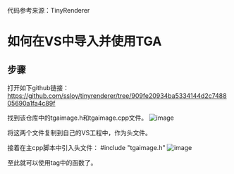 代码参考来源：TinyRenderer

# 如何在VS中导入并使用TGA
## 步骤
打开如下github链接：
https://github.com/ssloy/tinyrenderer/tree/909fe20934ba5334144d2c748805690a1fa4c89f

找到该仓库中的tgaimage.h和tgaimage.cpp文件。
![image](https://user-images.githubusercontent.com/65701532/194848889-7e69fdd4-f50c-4fef-ae01-975b180a892d.png)

将这两个文件复制到自己的VS工程中，作为头文件。

接着在主cpp脚本中引入头文件：
#include "tgaimage.h"
![image](https://user-images.githubusercontent.com/65701532/194849833-f4cd2602-dfa7-4d11-93fc-7f9dad708ea4.png)

至此就可以使用tag中的函数了。

